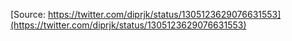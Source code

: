 [Source: https://twitter.com/diprjk/status/1305123629076631553](https://twitter.com/diprjk/status/1305123629076631553)